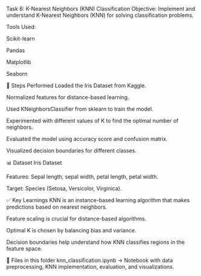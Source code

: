 Task 6: K-Nearest Neighbors (KNN) Classification
Objective:
Implement and understand K-Nearest Neighbors (KNN) for solving classification problems.

Tools Used:

Scikit-learn

Pandas

Matplotlib

Seaborn

📌 Steps Performed
Loaded the Iris Dataset from Kaggle.

Normalized features for distance-based learning.

Used KNeighborsClassifier from sklearn to train the model.

Experimented with different values of K to find the optimal number of neighbors.

Evaluated the model using accuracy score and confusion matrix.

Visualized decision boundaries for different classes.

📊 Dataset
Iris Dataset

Features: Sepal length, sepal width, petal length, petal width.

Target: Species (Setosa, Versicolor, Virginica).

✅ Key Learnings
KNN is an instance-based learning algorithm that makes predictions based on nearest neighbors.

Feature scaling is crucial for distance-based algorithms.

Optimal K is chosen by balancing bias and variance.

Decision boundaries help understand how KNN classifies regions in the feature space.

📂 Files in this folder
knn_classification.ipynb → Notebook with data preprocessing, KNN implementation, evaluation, and visualizations.


